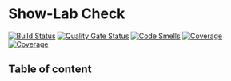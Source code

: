 Show-Lab Check
==============

[![Build Status](https://travis-ci.com/solec0der/showlab-check.svg?token=vkmRsouCARmuqQsURWV5&branch=master)](https://travis-ci.com/solec0der/showlab-check)
[![Quality Gate Status](https://sonarcloud.io/api/project_badges/measure?project=solec0der_showlab_check&metric=alert_status&token=b41fa93397c7d1682168c5ff1d7f5bdd2f4a64fb)](https://sonarcloud.io/dashboard?id=solec0der_showlab_check)
[![Code Smells](https://sonarcloud.io/api/project_badges/measure?project=solec0der_showlab_check&metric=code_smells&token=b41fa93397c7d1682168c5ff1d7f5bdd2f4a64fb)](https://sonarcloud.io/dashboard?id=solec0der_showlab_check)
[![Coverage](https://sonarcloud.io/api/project_badges/measure?project=solec0der_showlab_check&metric=coverage&token=b41fa93397c7d1682168c5ff1d7f5bdd2f4a64fb)](https://sonarcloud.io/dashboard?id=solec0der_showlab_check)
[![Coverage](https://sonarcloud.io/api/project_badges/measure?project=solec0der_showlab_check&metric=coverage&token=b41fa93397c7d1682168c5ff1d7f5bdd2f4a64fb)](https://sonarcloud.io/dashboard?id=solec0der_showlab_check)

Table of content
----------------
